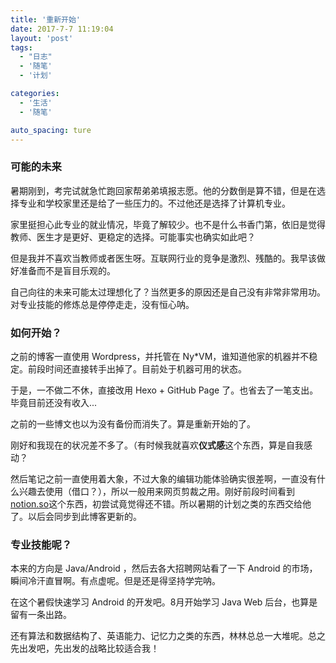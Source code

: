 ```yaml
---
title: '重新开始'
date: 2017-7-7 11:19:04
layout: 'post'
tags:
  - "日志"
  - '随笔'
  - '计划'

categories:
  - '生活'
  - '随笔' 

auto_spacing: ture
---
```

### 可能的未来

暑期刚到，考完试就急忙跑回家帮弟弟填报志愿。他的分数倒是算不错，但是在选择专业和学校家里还是给了一些压力的。不过他还是选择了计算机专业。

家里挺担心此专业的就业情况，毕竟了解较少。也不是什么书香门第，依旧是觉得教师、医生才是更好、更稳定的选择。可能事实也确实如此吧？

但是我并不喜欢当教师或者医生呀。互联网行业的竞争是激烈、残酷的。我早该做好准备而不是盲目乐观的。

自己向往的未来可能太过理想化了？当然更多的原因还是自己没有非常非常用功。对专业技能的修炼总是停停走走，没有恒心呐。

### 如何开始？

之前的博客一直使用 Wordpress，并托管在 Ny*VM，谁知道他家的机器并不稳定。前段时间还直接转手出掉了。目前处于机器可用的状态。

于是，一不做二不休，直接改用 Hexo + GitHub Page 了。也省去了一笔支出。毕竟目前还没有收入...

之前的一些博文也以为没有备份而消失了。算是重新开始的了。

刚好和我现在的状况差不多了。（有时候我就喜欢**仪式感**这个东西，算是自我感动？

然后笔记之前一直使用着大象，不过大象的编辑功能体验确实很差啊，一直没有什么兴趣去使用（借口？），所以一般用来网页剪裁之用。刚好前段时间看到[notion.so](https://www.notion.so)这个东西，初尝试竟觉得还不错。所以暑期的计划之类的东西交给他了。以后会同步到此博客更新的。

### 专业技能呢？

本来的方向是 Java/Android ，然后去各大招聘网站看了一下 Android 的市场，瞬间冷汗直冒啊。有点虚呢。但是还是得坚持学完呐。

在这个暑假快速学习 Android 的开发吧。8月开始学习 Java Web 后台，也算是留有一条出路。

还有算法和数据结构了、英语能力、记忆力之类的东西，林林总总一大堆呢。总之先出发吧，先出发的战略比较适合我！